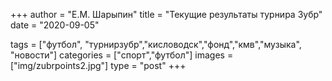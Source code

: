 +++
author = "Е.М. Шарыпин"
title = "Текущие результаты турнира Зубр"
date = "2020-09-05"

tags = ["футбол", "турнирзубр","кисловодск","фонд","кмв","музыка", "новости"]
categories = ["спорт","футбол"]
images = ["img/zubrpoints2.jpg"]
type = "post"
+++

